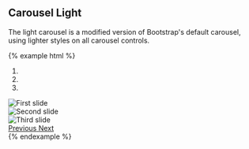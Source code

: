 ## Carousel Light

The light carousel is a modified version of Bootstrap's default carousel, using lighter styles on all carousel controls.

{% example html %}
<div id="carousel-example-generic-2" class="carousel carousel-light slide" data-ride="carousel">
  <ol class="carousel-indicators">
    <li data-target="#carousel-example-generic-2" data-slide-to="0" class="active"></li>
    <li data-target="#carousel-example-generic-2" data-slide-to="1"></li>
    <li data-target="#carousel-example-generic-2" data-slide-to="2"></li>
  </ol>
  <div class="carousel-inner" role="listbox">
    <div class="carousel-item active">
      <img src="http://placehold.it/1140x500/fff/333" alt="First slide">
    </div>
    <div class="carousel-item">
      <img src="http://placehold.it/1140x500/fff/333" alt="Second slide">
    </div>
    <div class="carousel-item">
      <img src="http://placehold.it/1140x500/fff/333" alt="Third slide">
    </div>
  </div>
  <a class="left carousel-control" href="#carousel-example-generic-2" role="button" data-slide="prev">
    <span class="icon icon-chevron-thin-left" aria-hidden="true"></span>
    <span class="sr-only">Previous</span>
  </a>
  <a class="right carousel-control" href="#carousel-example-generic-2" role="button" data-slide="next">
    <span class="icon icon-chevron-thin-right" aria-hidden="true"></span>
    <span class="sr-only">Next</span>
  </a>
</div>
{% endexample %}
